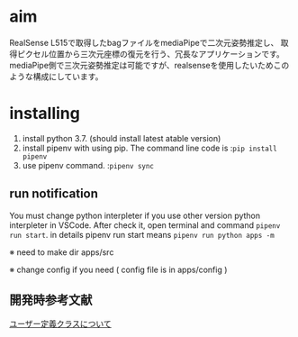 # aim

RealSense L515で取得したbagファイルをmediaPipeで二次元姿勢推定し、
取得ピクセル位置から三次元座標の復元を行う、冗長なアプリケーションです。
mediaPipe側で三次元姿勢推定は可能ですが、realsenseを使用したいためこのような構成にしています。

# installing

1. install python 3.7. (should install latest atable version)
2. install pipenv with using pip. The command line code is :`pip install pipenv`
3. use pipenv command. :`pipenv sync`

## run notification

You must change python interpleter if you use other version python interpleter in VSCode.
After check it, open terminal and command `pipenv run start`.
in details pipenv run start means `pipenv run python apps -m`

※ need to make dir apps/src

※ change config if you need ( config file is in apps/config )

## 開発時参考文献

[ユーザー定義クラスについて](https://python.keicode.com/lang/python-user-defined-exception.php)
